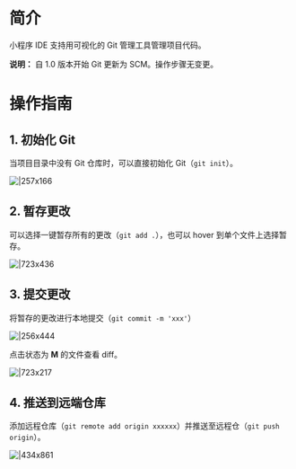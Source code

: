 # 简介
小程序 IDE 支持用可视化的 Git 管理工具管理项目代码。

**说明：** 自 1.0 版本开始 Git 更新为 SCM。操作步骤无变更。

# 操作指南
## 1. 初始化 Git
当项目目录中没有 Git 仓库时，可以直接初始化 Git（`git init`）。

![|257x166](https://mdn.alipayobjects.com/afts/img/A*n-hGQrXffisAAAAAAAAAAABkAa8wAA/1024w_1024h_1l.png?bz=openpt_doc&t=I62OJGPrrp3yj2YG-tUhWgAAAABkMK8AAAAA#align=left&display=inline&height=166&margin=%5Bobject%20Object%5D&originHeight=166&originWidth=257&status=done&style=none&width=257)

## 2. 暂存更改
可以选择一键暂存所有的更改（`git add .`），也可以 hover 到单个文件上选择暂存。

![|723x436](https://mdn.alipayobjects.com/afts/img/A*mGdLSrUSLcQAAAAAAAAAAABkAa8wAA/1024w_1024h_1l.png?bz=openpt_doc&t=TZaG-O6SrghSxMCindIZZAAAAABkMK8AAAAA#align=left&display=inline&height=448&margin=%5Bobject%20Object%5D&originHeight=448&originWidth=743&status=done&style=none&width=743)

## 3. 提交更改
将暂存的更改进行本地提交（`git commit -m 'xxx'`）

![|256x444](https://mdn.alipayobjects.com/afts/img/A*XSbOTobzE6oAAAAAAAAAAABkAa8wAA/1024w_1024h_1l.png?bz=openpt_doc&t=1UE9pjPjLVsZZRWyzE2s1QAAAABkMK8AAAAA#align=left&display=inline&height=444&margin=%5Bobject%20Object%5D&originHeight=444&originWidth=256&status=done&style=none&width=256)

点击状态为 **M** 的文件查看 diff。

![|723x217](https://mdn.alipayobjects.com/afts/img/A*VuOfTIdbZTYAAAAAAAAAAABkAa8wAA/1024w_1024h_1l.png?bz=openpt_doc&t=j8WXY5peVav6KjeolXgOogAAAABkMK8AAAAA#align=left&display=inline&height=308&margin=%5Bobject%20Object%5D&originHeight=308&originWidth=1024&status=done&style=none&width=1024)

## 4. 推送到远端仓库
添加远程仓库（`git remote add origin xxxxxx`）并推送至远程仓（`git push origin`）。

![|434x861](https://mdn.alipayobjects.com/afts/img/A*o6m7RpN7rdgAAAAAAAAAAABkAa8wAA/1024w_1024h_1l.png?bz=openpt_doc&t=FZmkxAPN8RvBkmNLTdKySwAAAABkMK8AAAAA#align=left&display=inline&height=861&margin=%5Bobject%20Object%5D&originHeight=861&originWidth=434&status=done&style=none&width=434)
